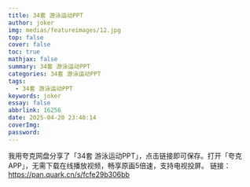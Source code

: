 ```yaml
---
title: 34套 游泳运动PPT
author: joker
img: medias/featureimages/12.jpg
top: false
cover: false
toc: true
mathjax: false
summary: 34套 游泳运动PPT
categories: 34套 游泳运动PPT
tags:
  - 34套 游泳运动PPT
keywords: joker
essay: false
abbrlink: 16256
date: 2025-04-20 23:40:14
coverImg:
password:
---
```


我用夸克网盘分享了「34套 游泳运动PPT」，点击链接即可保存。打开「夸克APP」，无需下载在线播放视频，畅享原画5倍速，支持电视投屏。
链接：https://pan.quark.cn/s/fcfe29b306bb
